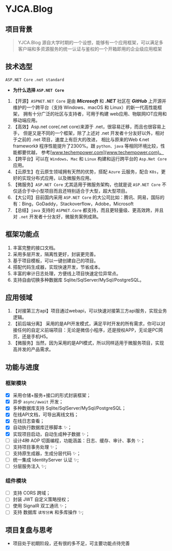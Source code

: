 # YJCA.Blog

## 项目背景
>YJCA.Blog 源自大学时期的一个设想，能够有一个应用框架，可以满足多客户端和多资源服务的统一认证与鉴权的一个开箱即用的企业级应用框架

## 技术选型
 `ASP.NET Core`  `.net standard`
- **为什么选择 `ASP.NET Core`**
1. 【开源】`ASPNET.NET Core` 是由 ***Microsoft*** 和 ***.NET*** 社区在 ***GitHub*** 上开源并维护的一个跨平台（支持 Windows、macOS 和 Linux）的新一代高性能框架， 拥有十分广泛的社区与支持者，可用于构建 web应用、物联网IOT应用和移动端应用。
2. 【高效】Asp.net core(.net core)来源于 .net，很容易迁移，而且也很容易上手， 但是又是不同的一个框架，除了上述对 .net 开发者十分友好以外，相对于之前的 .net 项目，速度上有巨大的改进， 相比与原来的Web 《.net framework》 程序性能提升了2300%。跟 `python、java` 等相同环境比较，性能都要优越， 参考[www.techempower.com](www.techempower.com)。
3. 【跨平台】可以在 `Windows`、`Mac` 和 `Linux` 构建和运行跨平台的 `Asp.Net Core` 应用。
4. 【云原生】在云原生领域拥有天然的优势，搭配 `Azure` 云服务，配合 `K8s`，更好的实现分布式应用，以及微服务应用。
5. 【微服务】`ASP.NET Core` 尤其适用于微服务架构，也就是说 `ASP.NET Core` 不仅适合于中小型项目而且还特别适合于大型，超大型项目。
6. 【大公司】目前国内采用 `ASP.NET Core` 的大公司比如：腾讯、网易，国际的有：Bing，GoDaddy，Stackoverflow，Adobe，Microsoft 
7. 【总结】`java` 支持的 `ASPNET.Core` 都支持，而且更轻量级、更高效跨，并且对 `.net` 开发者十分友好，微服务案例成熟。

## 框架功能点
1. 丰富完整的接口文档。
2. 采用多层开发，隔离性更好，封装更完善。
3. 基于项目模板，可以一键创建自己的项目。
4. 搭配代码生成器，实现快速开发，节省成本。
5. 丰富的审计日志处理，方便线上项目快速定位异常点。
6. 支持自由切换多种数据库 Sqlite/SqlServer/MySql/PostgreSQL。

## 应用领域
1. 【对接第三方api】项目通过webapi，可以快速对接第三方api服务，实现业务逻辑。
2. 【前后端分离】 采用的是API开发模式，满足平时开发的所有需求，你可以对接任何的自定义前端项目：无论是微信小程序，还是授权APP，无论是PC网页，还是手机H5。
3. 【微服务】当然，因为采用的是API模式，所以同样适用于微服务项目，实现高并发的产品需求。

## 功能与进度

### 框架模块
- [x] 采用仓储+服务+接口的形式封装框架；
- [x] 异步 `async/await` 开发；
- [x] 多种数据库支持 Sqlite/SqlServer/MySql/PostgreSQL；
- [x] 在线API文档，可导出离线文档；
- [x] 在线日志查看；
- [x] 自动执行数据库迁移脚本 ✨；
- [x] 实现项目启动，自动生成种子数据 ✨；
- [ ] 设计4种 AOP 切面编程，功能涵盖：日志、缓存、审计、事务 ✨；
- [ ] 支持项目事务处理 ✨；
- [ ] 支持原生成器，生成分层代码 ✨；
- [ ] 统一集成 IdentityServer 认证 ✨;
- [ ] 分层服务注入 ✨;

### 组件模块
- [ ] 支持 CORS 跨域；
- [ ] 封装 JWT 自定义策略授权；
- [ ] 使用 SignalR 双工通讯 ✨；
- [ ] 支持 数据库 `读写分离` 和多库操作 ✨;

## 项目复盘与思考
- 项目处于初期阶段，还有很的多不足，可主要功能点待完善
